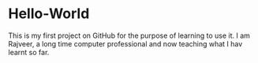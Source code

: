 # Hello-World
This is my first project on GitHub for the purpose of learning to use it.
I am Rajveer, a long time computer professional and 
now teaching what I hav learnt so far.
